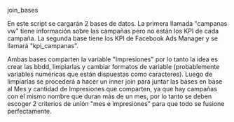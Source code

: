 join_bases

En este script se cargarán 2 bases de datos. La primera llamada "campanas vw" tiene información sobre las campañas pero no están los KPI de cada campaña. La segunda base tiene los KPI de Facebook Ads Manager y se llamará "kpi_campanas". 

Ambas bases comparten la variable "Impresiones" por lo tanto la idea es crear las bbdd, limpiarlas y cambiar formatos de variable (probablemente variables numéricas que están dispuestas como caracteres). Luego de limpiarlas se procederá a hacer un inner join para juntar las bases en base al Mes y cantidad de Impresiones que comparten, ya que hay campañas con el mismo nombre que duran más de un mes, por lo tanto se deben escoger 2 criterios de unión "mes e impresiones" para que todo se fusione perfectamente.

